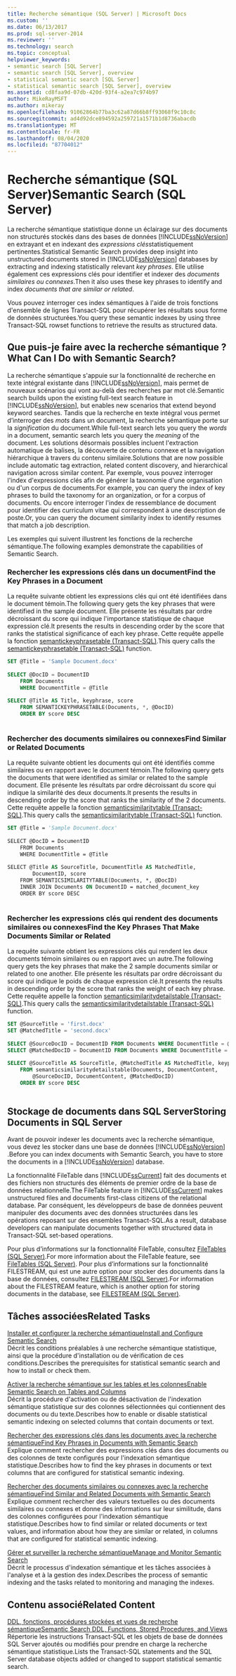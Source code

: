 ```yaml
---
title: Recherche sémantique (SQL Server) | Microsoft Docs
ms.custom: ''
ms.date: 06/13/2017
ms.prod: sql-server-2014
ms.reviewer: ''
ms.technology: search
ms.topic: conceptual
helpviewer_keywords:
- semantic search [SQL Server]
- semantic search [SQL Server], overview
- statistical semantic search [SQL Server]
- statistical semantic search [SQL Server], overview
ms.assetid: cd8faa9d-07db-420d-93f4-a2ea7c974b97
author: MikeRayMSFT
ms.author: mikeray
ms.openlocfilehash: 91062864b77ba3c62a87d66b8ff93068f9c10c8c
ms.sourcegitcommit: ad4d92dce894592a259721a1571b1d8736abacdb
ms.translationtype: MT
ms.contentlocale: fr-FR
ms.lasthandoff: 08/04/2020
ms.locfileid: "87704012"
---
```

# <a name="semantic-search-sql-server"></a><span data-ttu-id="31efe-102">Recherche sémantique (SQL Server)</span><span class="sxs-lookup"><span data-stu-id="31efe-102">Semantic Search (SQL Server)</span></span>
  <span data-ttu-id="31efe-103">La recherche sémantique statistique donne un éclairage sur des documents non structurés stockés dans des bases de données [!INCLUDE[ssNoVersion](../../includes/ssnoversion-md.md)] en extrayant et en indexant des *expressions clés*statistiquement pertinentes.</span><span class="sxs-lookup"><span data-stu-id="31efe-103">Statistical Semantic Search provides deep insight into unstructured documents stored in [!INCLUDE[ssNoVersion](../../includes/ssnoversion-md.md)] databases by extracting and indexing statistically relevant *key phrases*.</span></span> <span data-ttu-id="31efe-104">Elle utilise également ces expressions clés pour identifier et indexer des *documents similaires ou connexes*.</span><span class="sxs-lookup"><span data-stu-id="31efe-104">Then it also uses these key phrases to identify and index *documents that are similar or related*.</span></span>  
  
 <span data-ttu-id="31efe-105">Vous pouvez interroger ces index sémantiques à l'aide de trois fonctions d'ensemble de lignes Transact-SQL pour récupérer les résultats sous forme de données structurées.</span><span class="sxs-lookup"><span data-stu-id="31efe-105">You query these semantic indexes by using three Transact-SQL rowset functions to retrieve the results as structured data.</span></span>  
  
##  <a name="what-can-i-do-with-semantic-search"></a><a name="whatcanido"></a><span data-ttu-id="31efe-106">Que puis-je faire avec la recherche sémantique ?</span><span class="sxs-lookup"><span data-stu-id="31efe-106">What Can I Do with Semantic Search?</span></span>  
 <span data-ttu-id="31efe-107">La recherche sémantique s'appuie sur la fonctionnalité de recherche en texte intégral existante dans [!INCLUDE[ssNoVersion](../../includes/ssnoversion-md.md)], mais permet de nouveaux scénarios qui vont au-delà des recherches par mot clé.</span><span class="sxs-lookup"><span data-stu-id="31efe-107">Semantic search builds upon the existing full-text search feature in [!INCLUDE[ssNoVersion](../../includes/ssnoversion-md.md)], but enables new scenarios that extend beyond keyword searches.</span></span> <span data-ttu-id="31efe-108">Tandis que la recherche en texte intégral vous permet d’interroger des *mots* dans un document, la recherche sémantique porte sur la *signification* du document.</span><span class="sxs-lookup"><span data-stu-id="31efe-108">While full-text search lets you query the *words* in a document, semantic search lets you query the *meaning* of the document.</span></span> <span data-ttu-id="31efe-109">Les solutions désormais possibles incluent l'extraction automatique de balises, la découverte de contenu connexe et la navigation hiérarchique à travers du contenu similaire.</span><span class="sxs-lookup"><span data-stu-id="31efe-109">Solutions that are now possible include automatic tag extraction, related content discovery, and hierarchical navigation across similar content.</span></span> <span data-ttu-id="31efe-110">Par exemple, vous pouvez interroger l'index d'expressions clés afin de générer la taxonomie d'une organisation ou d'un corpus de documents.</span><span class="sxs-lookup"><span data-stu-id="31efe-110">For example, you can query the index of key phrases to build the taxonomy for an organization, or for a corpus of documents.</span></span> <span data-ttu-id="31efe-111">Ou encore interroger l'index de ressemblance de document pour identifier des curriculum vitae qui correspondent à une description de poste.</span><span class="sxs-lookup"><span data-stu-id="31efe-111">Or, you can query the document similarity index to identify resumes that match a job description.</span></span>  
  
 <span data-ttu-id="31efe-112">Les exemples qui suivent illustrent les fonctions de la recherche sémantique.</span><span class="sxs-lookup"><span data-stu-id="31efe-112">The following examples demonstrate the capabilities of Semantic Search.</span></span>  
  
###  <a name="find-the-key-phrases-in-a-document"></a><a name="find1"></a><span data-ttu-id="31efe-113">Rechercher les expressions clés dans un document</span><span class="sxs-lookup"><span data-stu-id="31efe-113">Find the Key Phrases in a Document</span></span>  
 <span data-ttu-id="31efe-114">La requête suivante obtient les expressions clés qui ont été identifiées dans le document témoin.</span><span class="sxs-lookup"><span data-stu-id="31efe-114">The following query gets the key phrases that were identified in the sample document.</span></span> <span data-ttu-id="31efe-115">Elle présente les résultats par ordre décroissant du score qui indique l'importance statistique de chaque expression clé.</span><span class="sxs-lookup"><span data-stu-id="31efe-115">It presents the results in descending order by the score that ranks the statistical significance of each key phrase.</span></span> <span data-ttu-id="31efe-116">Cette requête appelle la fonction [semantickeyphrasetable &#40;Transact-SQL&#41;](/sql/relational-databases/system-functions/semantickeyphrasetable-transact-sql).</span><span class="sxs-lookup"><span data-stu-id="31efe-116">This query calls the [semantickeyphrasetable &#40;Transact-SQL&#41;](/sql/relational-databases/system-functions/semantickeyphrasetable-transact-sql) function.</span></span>  
  
```sql  
SET @Title = 'Sample Document.docx'  
  
SELECT @DocID = DocumentID  
    FROM Documents  
    WHERE DocumentTitle = @Title  
  
SELECT @Title AS Title, keyphrase, score  
    FROM SEMANTICKEYPHRASETABLE(Documents, *, @DocID)  
    ORDER BY score DESC  
  
```  
  
  
  
###  <a name="find-similar-or-related-documents"></a><a name="find2"></a><span data-ttu-id="31efe-117">Rechercher des documents similaires ou connexes</span><span class="sxs-lookup"><span data-stu-id="31efe-117">Find Similar or Related Documents</span></span>  
 <span data-ttu-id="31efe-118">La requête suivante obtient les documents qui ont été identifiés comme similaires ou en rapport avec le document témoin.</span><span class="sxs-lookup"><span data-stu-id="31efe-118">The following query gets the documents that were identified as similar or related to the sample document.</span></span> <span data-ttu-id="31efe-119">Elle présente les résultats par ordre décroissant du score qui indique la similarité des deux documents.</span><span class="sxs-lookup"><span data-stu-id="31efe-119">It presents the results in descending order by the score that ranks the similarity of the 2 documents.</span></span> <span data-ttu-id="31efe-120">Cette requête appelle la fonction [semanticsimilaritytable &#40;Transact-SQL&#41;](/sql/relational-databases/system-functions/semanticsimilaritytable-transact-sql).</span><span class="sxs-lookup"><span data-stu-id="31efe-120">This query calls the [semanticsimilaritytable &#40;Transact-SQL&#41;](/sql/relational-databases/system-functions/semanticsimilaritytable-transact-sql) function.</span></span>  
  
```vb  
SET @Title = 'Sample Document.docx'  
  
SELECT @DocID = DocumentID  
    FROM Documents  
    WHERE DocumentTitle = @Title  
  
SELECT @Title AS SourceTitle, DocumentTitle AS MatchedTitle,  
        DocumentID, score  
    FROM SEMANTICSIMILARITYTABLE(Documents, *, @DocID)  
    INNER JOIN Documents ON DocumentID = matched_document_key  
    ORDER BY score DESC  
  
```  
  
  
  
###  <a name="find-the-key-phrases-that-make-documents-similar-or-related"></a><a name="find3"></a><span data-ttu-id="31efe-121">Rechercher les expressions clés qui rendent des documents similaires ou connexes</span><span class="sxs-lookup"><span data-stu-id="31efe-121">Find the Key Phrases That Make Documents Similar or Related</span></span>  
 <span data-ttu-id="31efe-122">La requête suivante obtient les expressions clés qui rendent les deux documents témoin similaires ou en rapport avec un autre.</span><span class="sxs-lookup"><span data-stu-id="31efe-122">The following query gets the key phrases that make the 2 sample documents similar or related to one another.</span></span> <span data-ttu-id="31efe-123">Elle présente les résultats par ordre décroissant du score qui indique le poids de chaque expression clé.</span><span class="sxs-lookup"><span data-stu-id="31efe-123">It presents the results in descending order by the score that ranks the weight of each key phrase.</span></span> <span data-ttu-id="31efe-124">Cette requête appelle la fonction [semanticsimilaritydetailstable &#40;Transact-SQL&#41;](/sql/relational-databases/system-functions/semanticsimilaritydetailstable-transact-sql).</span><span class="sxs-lookup"><span data-stu-id="31efe-124">This query calls the [semanticsimilaritydetailstable &#40;Transact-SQL&#41;](/sql/relational-databases/system-functions/semanticsimilaritydetailstable-transact-sql) function.</span></span>  
  
```sql  
SET @SourceTitle = 'first.docx'  
SET @MatchedTitle = 'second.docx'  
  
SELECT @SourceDocID = DocumentID FROM Documents WHERE DocumentTitle = @SourceTitle  
SELECT @MatchedDocID = DocumentID FROM Documents WHERE DocumentTitle = @MatchedTitle  
  
SELECT @SourceTitle AS SourceTitle, @MatchedTitle AS MatchedTitle, keyphrase, score  
    FROM semanticsimilaritydetailstable(Documents, DocumentContent,  
        @SourceDocID, DocumentContent, @MatchedDocID)  
    ORDER BY score DESC  
  
```  
  
  
  
##  <a name="storing-documents-in-sql-server"></a><a name="store"></a><span data-ttu-id="31efe-125">Stockage de documents dans SQL Server</span><span class="sxs-lookup"><span data-stu-id="31efe-125">Storing Documents in SQL Server</span></span>  
 <span data-ttu-id="31efe-126">Avant de pouvoir indexer les documents avec la recherche sémantique, vous devez les stocker dans une base de données [!INCLUDE[ssNoVersion](../../includes/ssnoversion-md.md)] .</span><span class="sxs-lookup"><span data-stu-id="31efe-126">Before you can index documents with Semantic Search, you have to store the documents in a [!INCLUDE[ssNoVersion](../../includes/ssnoversion-md.md)] database.</span></span>  
  
 <span data-ttu-id="31efe-127">La fonctionnalité FileTable dans [!INCLUDE[ssCurrent](../../includes/sscurrent-md.md)] fait des documents et des fichiers non structurés des éléments de premier ordre de la base de données relationnelle.</span><span class="sxs-lookup"><span data-stu-id="31efe-127">The FileTable feature in [!INCLUDE[ssCurrent](../../includes/sscurrent-md.md)] makes unstructured files and documents first-class citizens of the relational database.</span></span> <span data-ttu-id="31efe-128">Par conséquent, les développeurs de base de données peuvent manipuler des documents avec des données structurées dans les opérations reposant sur des ensembles Transact-SQL.</span><span class="sxs-lookup"><span data-stu-id="31efe-128">As a result, database developers can manipulate documents together with structured data in Transact-SQL set-based operations.</span></span>  
  
 <span data-ttu-id="31efe-129">Pour plus d’informations sur la fonctionnalité FileTable, consultez [FileTables &#40;SQL Server&#41;](../blob/filetables-sql-server.md).</span><span class="sxs-lookup"><span data-stu-id="31efe-129">For more information about the FileTable feature, see [FileTables &#40;SQL Server&#41;](../blob/filetables-sql-server.md).</span></span> <span data-ttu-id="31efe-130">Pour plus d’informations sur la fonctionnalité FILESTREAM, qui est une autre option pour stocker des documents dans la base de données, consultez [FILESTREAM &#40;SQL Server&#41;](../blob/filestream-sql-server.md).</span><span class="sxs-lookup"><span data-stu-id="31efe-130">For information about the FILESTREAM feature, which is another option for storing documents in the database, see [FILESTREAM &#40;SQL Server&#41;](../blob/filestream-sql-server.md).</span></span>  
  
  
  
##  <a name="related-tasks"></a><a name="reltasks"></a> <span data-ttu-id="31efe-131">Tâches associées</span><span class="sxs-lookup"><span data-stu-id="31efe-131">Related Tasks</span></span>  
 [<span data-ttu-id="31efe-132">Installer et configurer la recherche sémantique</span><span class="sxs-lookup"><span data-stu-id="31efe-132">Install and Configure Semantic Search</span></span>](install-and-configure-semantic-search.md)  
 <span data-ttu-id="31efe-133">Décrit les conditions préalables à une recherche sémantique statistique, ainsi que la procédure d'installation ou de vérification de ces conditions.</span><span class="sxs-lookup"><span data-stu-id="31efe-133">Describes the prerequisites for statistical semantic search and how to install or check them.</span></span>  
  
 [<span data-ttu-id="31efe-134">Activer la recherche sémantique sur les tables et les colonnes</span><span class="sxs-lookup"><span data-stu-id="31efe-134">Enable Semantic Search on Tables and Columns</span></span>](enable-semantic-search-on-tables-and-columns.md)  
 <span data-ttu-id="31efe-135">Décrit la procédure d'activation ou de désactivation de l'indexation sémantique statistique sur des colonnes sélectionnées qui contiennent des documents ou du texte.</span><span class="sxs-lookup"><span data-stu-id="31efe-135">Describes how to enable or disable statistical semantic indexing on selected columns that contain documents or text.</span></span>  
  
 [<span data-ttu-id="31efe-136">Rechercher des expressions clés dans les documents avec la recherche sémantique</span><span class="sxs-lookup"><span data-stu-id="31efe-136">Find Key Phrases in Documents with Semantic Search</span></span>](find-key-phrases-in-documents-with-semantic-search.md)  
 <span data-ttu-id="31efe-137">Explique comment rechercher des expressions clés dans des documents ou des colonnes de texte configurés pour l'indexation sémantique statistique.</span><span class="sxs-lookup"><span data-stu-id="31efe-137">Describes how to find the key phrases in documents or text columns that are configured for statistical semantic indexing.</span></span>  
  
 [<span data-ttu-id="31efe-138">Rechercher des documents similaires ou connexes avec la recherche sémantique</span><span class="sxs-lookup"><span data-stu-id="31efe-138">Find Similar and Related Documents with Semantic Search</span></span>](find-similar-and-related-documents-with-semantic-search.md)  
 <span data-ttu-id="31efe-139">Explique comment rechercher des valeurs textuelles ou des documents similaires ou connexes et donne des informations sur leur similitude, dans des colonnes configurées pour l'indexation sémantique statistique.</span><span class="sxs-lookup"><span data-stu-id="31efe-139">Describes how to find similar or related documents or text values, and information about how they are similar or related, in columns that are configured for statistical semantic indexing.</span></span>  
  
 [<span data-ttu-id="31efe-140">Gérer et surveiller la recherche sémantique</span><span class="sxs-lookup"><span data-stu-id="31efe-140">Manage and Monitor Semantic Search</span></span>](manage-and-monitor-semantic-search.md)  
 <span data-ttu-id="31efe-141">Décrit le processus d'indexation sémantique et les tâches associées à l'analyse et à la gestion des index.</span><span class="sxs-lookup"><span data-stu-id="31efe-141">Describes the process of semantic indexing and the tasks related to monitoring and managing the indexes.</span></span>  
  
##  <a name="related-content"></a><a name="relcontent"></a> <span data-ttu-id="31efe-142">Contenu associé</span><span class="sxs-lookup"><span data-stu-id="31efe-142">Related Content</span></span>  
 [<span data-ttu-id="31efe-143">DDL, fonctions, procédures stockées et vues de recherche sémantique</span><span class="sxs-lookup"><span data-stu-id="31efe-143">Semantic Search DDL, Functions, Stored Procedures, and Views</span></span>](../views/views.md)  
 <span data-ttu-id="31efe-144">Répertorie les instructions Transact-SQL et les objets de base de données SQL Server ajoutés ou modifiés pour prendre en charge la recherche sémantique statistique.</span><span class="sxs-lookup"><span data-stu-id="31efe-144">Lists the Transact-SQL statements and the SQL Server database objects added or changed to support statistical semantic search.</span></span>  
  
  

